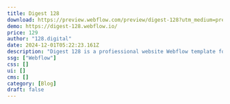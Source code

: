 ```yaml
---
title: Digest 128
download: https://preview.webflow.com/preview/digest-128?utm_medium=preview_link&utm_source=dashboard&utm_content=digest-128&preview=918b7097d3eeb86a727eb00d9f4c179e&workflow=preview
demo: https://digest-128.webflow.io/
price: 129
author: "128.digital"
date: 2024-12-01T05:22:23.161Z
description: "Digest 128 is a profiessional website Webflow template for managize, blog, news and newspaper websites. It also suits article, journal, post, publishing, author, blogging, blogger, lifestyle, travel, fashion, food and wellness blog websites."
ssg: ["Webflow"]
css: []
ui: []
cms: []
category: [Blog]
draft: false
---
```

